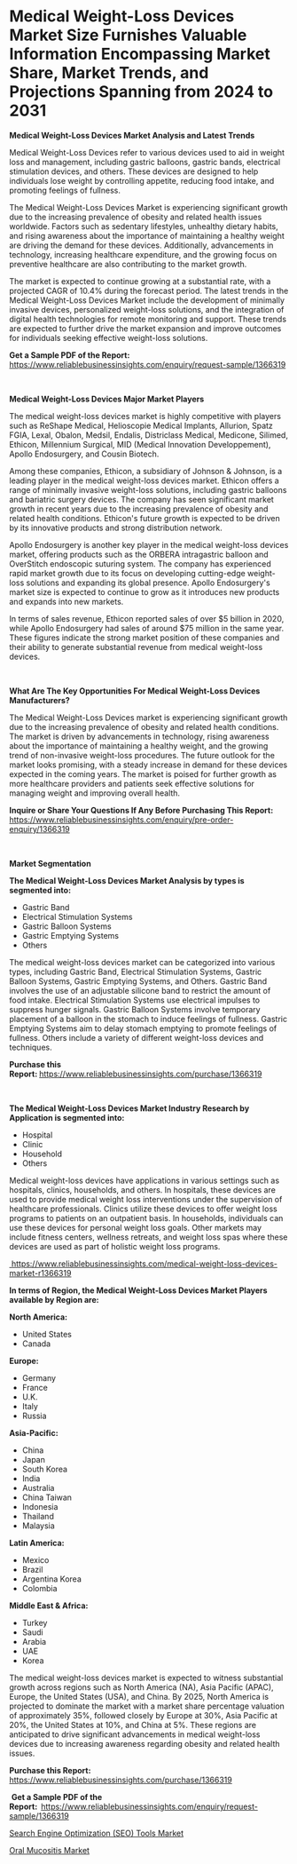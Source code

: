 <p><h1>Medical Weight-Loss Devices Market Size Furnishes Valuable Information Encompassing Market Share, Market Trends, and Projections Spanning from 2024 to 2031</h1></p><p><strong>Medical Weight-Loss Devices Market Analysis and Latest Trends</strong></p>
<p><p>Medical Weight-Loss Devices refer to various devices used to aid in weight loss and management, including gastric balloons, gastric bands, electrical stimulation devices, and others. These devices are designed to help individuals lose weight by controlling appetite, reducing food intake, and promoting feelings of fullness.</p><p>The Medical Weight-Loss Devices Market is experiencing significant growth due to the increasing prevalence of obesity and related health issues worldwide. Factors such as sedentary lifestyles, unhealthy dietary habits, and rising awareness about the importance of maintaining a healthy weight are driving the demand for these devices. Additionally, advancements in technology, increasing healthcare expenditure, and the growing focus on preventive healthcare are also contributing to the market growth.</p><p>The market is expected to continue growing at a substantial rate, with a projected CAGR of 10.4% during the forecast period. The latest trends in the Medical Weight-Loss Devices Market include the development of minimally invasive devices, personalized weight-loss solutions, and the integration of digital health technologies for remote monitoring and support. These trends are expected to further drive the market expansion and improve outcomes for individuals seeking effective weight-loss solutions.</p></p>
<p><strong>Get a Sample PDF of the Report:&nbsp;</strong> <a href="https://www.reliablebusinessinsights.com/enquiry/request-sample/1366319">https://www.reliablebusinessinsights.com/enquiry/request-sample/1366319</a></p>
<p>&nbsp;</p>
<p><strong>Medical Weight-Loss Devices Major Market Players</strong></p>
<p><p>The medical weight-loss devices market is highly competitive with players such as ReShape Medical, Helioscopie Medical Implants, Allurion, Spatz FGIA, Lexal, Obalon, Medsil, Endalis, Districlass Medical, Medicone, Silimed, Ethicon, Millennium Surgical, MID (Medical Innovation Developpement), Apollo Endosurgery, and Cousin Biotech.</p><p>Among these companies, Ethicon, a subsidiary of Johnson & Johnson, is a leading player in the medical weight-loss devices market. Ethicon offers a range of minimally invasive weight-loss solutions, including gastric balloons and bariatric surgery devices. The company has seen significant market growth in recent years due to the increasing prevalence of obesity and related health conditions. Ethicon's future growth is expected to be driven by its innovative products and strong distribution network.</p><p>Apollo Endosurgery is another key player in the medical weight-loss devices market, offering products such as the ORBERA intragastric balloon and OverStitch endoscopic suturing system. The company has experienced rapid market growth due to its focus on developing cutting-edge weight-loss solutions and expanding its global presence. Apollo Endosurgery's market size is expected to continue to grow as it introduces new products and expands into new markets.</p><p>In terms of sales revenue, Ethicon reported sales of over $5 billion in 2020, while Apollo Endosurgery had sales of around $75 million in the same year. These figures indicate the strong market position of these companies and their ability to generate substantial revenue from medical weight-loss devices.</p></p>
<p>&nbsp;</p>
<p><strong>What Are The Key Opportunities For Medical Weight-Loss Devices Manufacturers?</strong></p>
<p><p>The Medical Weight-Loss Devices market is experiencing significant growth due to the increasing prevalence of obesity and related health conditions. The market is driven by advancements in technology, rising awareness about the importance of maintaining a healthy weight, and the growing trend of non-invasive weight-loss procedures. The future outlook for the market looks promising, with a steady increase in demand for these devices expected in the coming years. The market is poised for further growth as more healthcare providers and patients seek effective solutions for managing weight and improving overall health.</p></p>
<p><strong>Inquire or Share Your Questions If Any Before Purchasing This Report:</strong> <a href="https://www.reliablebusinessinsights.com/enquiry/pre-order-enquiry/1366319">https://www.reliablebusinessinsights.com/enquiry/pre-order-enquiry/1366319</a></p>
<p>&nbsp;</p>
<p><strong>Market Segmentation</strong></p>
<p><strong>The Medical Weight-Loss Devices Market Analysis by types is segmented into:</strong></p>
<p><ul><li>Gastric Band</li><li>Electrical Stimulation Systems</li><li>Gastric Balloon Systems</li><li>Gastric Emptying Systems</li><li>Others</li></ul></p>
<p><p>The medical weight-loss devices market can be categorized into various types, including Gastric Band, Electrical Stimulation Systems, Gastric Balloon Systems, Gastric Emptying Systems, and Others. Gastric Band involves the use of an adjustable silicone band to restrict the amount of food intake. Electrical Stimulation Systems use electrical impulses to suppress hunger signals. Gastric Balloon Systems involve temporary placement of a balloon in the stomach to induce feelings of fullness. Gastric Emptying Systems aim to delay stomach emptying to promote feelings of fullness. Others include a variety of different weight-loss devices and techniques.</p></p>
<p><strong>Purchase this Report:&nbsp;</strong><a href="https://www.reliablebusinessinsights.com/purchase/1366319">https://www.reliablebusinessinsights.com/purchase/1366319</a></p>
<p>&nbsp;</p>
<p><strong>The Medical Weight-Loss Devices Market Industry Research by Application is segmented into:</strong></p>
<p><ul><li>Hospital</li><li>Clinic</li><li>Household</li><li>Others</li></ul></p>
<p><p>Medical weight-loss devices have applications in various settings such as hospitals, clinics, households, and others. In hospitals, these devices are used to provide medical weight loss interventions under the supervision of healthcare professionals. Clinics utilize these devices to offer weight loss programs to patients on an outpatient basis. In households, individuals can use these devices for personal weight loss goals. Other markets may include fitness centers, wellness retreats, and weight loss spas where these devices are used as part of holistic weight loss programs.</p></p>
<p><a href="https://www.reliablebusinessinsights.com/medical-weight-loss-devices-market-r1366319">&nbsp;https://www.reliablebusinessinsights.com/medical-weight-loss-devices-market-r1366319</a></p>
<p><strong>In terms of Region, the Medical Weight-Loss Devices Market Players available by Region are:</strong></p>
<p>
    <p> <strong> North America: </strong>
        <ul>
            <li>United States</li>
            <li>Canada</li>
        </ul>
        </p> 
    <p> <strong> Europe: </strong>
        <ul>
            <li>Germany</li>
            <li>France</li>
            <li>U.K.</li>
            <li>Italy</li>
            <li>Russia</li>
        </ul>
        </p> 
    <p> <strong> Asia-Pacific: </strong>
        <ul>
            <li>China</li>
            <li>Japan</li>
            <li>South Korea</li>
            <li>India</li>
            <li>Australia</li>
            <li>China Taiwan</li>
            <li>Indonesia</li>
            <li>Thailand</li>
            <li>Malaysia</li>
        </ul>
        </p> 
    <p> <strong> Latin America: </strong>
        <ul>
            <li>Mexico</li>
            <li>Brazil</li>
            <li>Argentina Korea</li>
            <li>Colombia</li>
        </ul>
        </p> 
    <p> <strong> Middle East & Africa: </strong>
        <ul>
            <li>Turkey</li>
            <li>Saudi</li>
            <li>Arabia</li>
            <li>UAE</li>
            <li>Korea</li>
        </ul>
    </p>
    </p>
<p><p>The medical weight-loss devices market is expected to witness substantial growth across regions such as North America (NA), Asia Pacific (APAC), Europe, the United States (USA), and China. By 2025, North America is projected to dominate the market with a market share percentage valuation of approximately 35%, followed closely by Europe at 30%, Asia Pacific at 20%, the United States at 10%, and China at 5%. These regions are anticipated to drive significant advancements in medical weight-loss devices due to increasing awareness regarding obesity and related health issues.</p></p>
<p><strong>Purchase this Report: </strong><a href="https://www.reliablebusinessinsights.com/purchase/1366319">https://www.reliablebusinessinsights.com/purchase/1366319</a></p>
<p>&nbsp;<strong>Get a Sample PDF of the Report:&nbsp;&nbsp;</strong><a href="https://www.reliablebusinessinsights.com/enquiry/request-sample/1366319">https://www.reliablebusinessinsights.com/enquiry/request-sample/1366319</a></p>
<p><strong></strong></p>
<p><p><a href="https://github.com/tiannaStark1/Market-Research-Report-List-1/blob/main/search-engine-optimization-seo-tools-market.md">Search Engine Optimization (SEO) Tools Market</a></p><p><a href="https://view.publitas.com/reportprime-1/oral-mucositis-market-industry-trends-and-forecast-for-period-from-2024-to-2031/">Oral Mucositis Market</a></p></p>